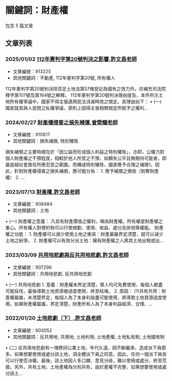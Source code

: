 # 關鍵詞：財產權

包含 5 篇文章

## 文章列表

### 2025/01/02 [112年憲判字第20號判決之影響,許文昌老師](../../articles/913225_112%E5%B9%B4%E6%86%B2%E5%88%A4%E5%AD%97%E7%AC%AC20%E8%99%9F%E5%88%A4%E6%B1%BA%E4%B9%8B%E5%BD%B1%E9%9F%BF%2C%E8%A8%B1%E6%96%87%E6%98%8C%E8%80%81%E5%B8%AB.md)
- 文章編號：913225
- 其他關鍵詞：不動產, 112年憲判字第20號, 所有權人

112年憲判字第20號判決除否定土地法第57條登記為國有之效力外，亦補充司法院釋字第107號及第164號之解釋。 112年憲判字第20號判決理由提及，本件所示土地所有權爭議中，國家不得主張適用民法消滅時效之規定。其理由如下： • (一) 國家就其與人民間之私權爭議，原則上固得主張相關規定所賦予之權利...

### 2024/02/27 [財產權侵害之損失補償,曾榮耀老師](../../articles/910617_%E8%B2%A1%E7%94%A2%E6%AC%8A%E4%BE%B5%E5%AE%B3%E4%B9%8B%E6%90%8D%E5%A4%B1%E8%A3%9C%E5%84%9F%2C%E6%9B%BE%E6%A6%AE%E8%80%80%E8%80%81%E5%B8%AB.md)
- 文章編號：910617
- 其他關鍵詞：損失補償, 特別犧牲

損失補償之主要特徵在於「因公益而形成個人利益之特別犧牲」，亦即，公權力對個人財產權之干預程度，相較於他人所受之干預，如顯失公平且無期待可能者，即屬逾越社會責任所應忍受之範圍，而構成特別犧牲，國家應予合理之補償1。因此，針對財產權侵害之損失補償，應可粗分為： 1. 應予補償之徵收（剝奪財產權） 2. ...

### 2023/07/13 [財產權,許文昌老師](../../articles/908484_%E8%B2%A1%E7%94%A2%E6%AC%8A%2C%E8%A8%B1%E6%96%87%E6%98%8C%E8%80%81%E5%B8%AB.md)
- 文章編號：908484
- 其他關鍵詞：土地

• (一) 財產權之意義： 凡具有財產價值之權利，稱為財產權。所有權是財產權之重心。所有權人對標的物可以行使規劃、使用、收益、處分及排他等權能。 財產權之功能： 1. 財產權可以減少使用土地之衝突：財產屬誰界定清楚，就可以減少土地之紛爭。 2. 財產權可以有效分派土地：擁有財產權之人將其土地出租或出...

### 2023/03/09 [共用地悲劇與反共用地悲劇,許文昌老師](../../articles/907296_%E5%85%B1%E7%94%A8%E5%9C%B0%E6%82%B2%E5%8A%87%E8%88%87%E5%8F%8D%E5%85%B1%E7%94%A8%E5%9C%B0%E6%82%B2%E5%8A%87%2C%E8%A8%B1%E6%96%87%E6%98%8C%E8%80%81%E5%B8%AB.md)
- 文章編號：907296
- 其他關鍵詞：共用地悲劇, 反共用地悲劇

• (一) 共用地悲劇 1. 意義：財產權未界定清楚，眾人均可免費使用，每個人都盡可能採伐，最後導致土地資源被過度使用，終至枯竭。 2. 原因： (1)共有共用：財產權屬誰，未清楚界定，每個人為了本身利益盡可能使用，將導致土地資源過度使用。如果財產權屬誰，界定清楚，財產所有人為了本身利益經濟、合理、...

### 2022/01/20 [土地悲劇（下）,許文昌老師](../../articles/903052_%E5%9C%9F%E5%9C%B0%E6%82%B2%E5%8A%87%EF%BC%88%E4%B8%8B%EF%BC%89%2C%E8%A8%B1%E6%96%87%E6%98%8C%E8%80%81%E5%B8%AB.md)
- 文章編號：903052
- 其他關鍵詞：反共用地, 共用地, 土地利用, 土地產權, 土地私有制, 土地國有制

• (二) 反共用地悲劇有一塊祭祠公業土地，年代久遠，因不斷繼承，造成派下員眾多。如果想要使用或處分該土地，須全體派下員之同意。因此，任何一個派下員皆可以行使否決權。最後，該土地因人多口雜、意見分岐，難以使用或處分，終至荒廢。另外，共有土地，土地產權為分別共有，由於產權不完整，如果想要使用或處分該土...
